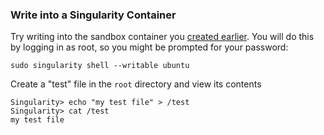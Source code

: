 ### Write into a Singularity Container

Try writing into the sandbox container you [created earlier](scratchimage.md). You will do this by logging in as root, so you might be prompted for your password:

    sudo singularity shell --writable ubuntu

Create a "test" file in the `root` directory and view its contents

    Singularity> echo "my test file" > /test
    Singularity> cat /test
    my test file
